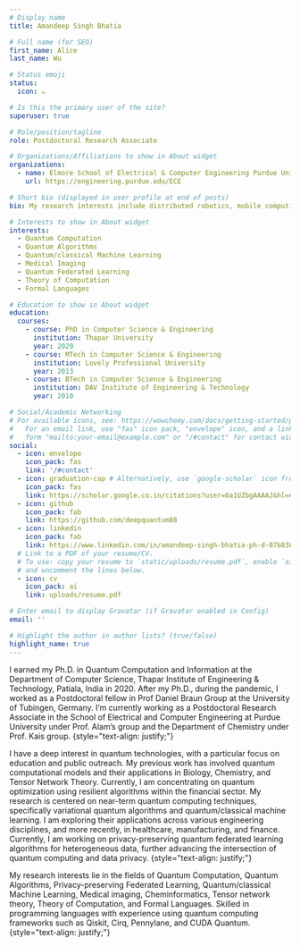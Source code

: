 ```yaml
---
# Display name
title: Amandeep Singh Bhatia

# Full name (for SEO)
first_name: Alice
last_name: Wu

# Status emoji
status:
  icon: ☕️

# Is this the primary user of the site?
superuser: true

# Role/position/tagline
role: Postdoctoral Research Associate

# Organizations/Affiliations to show in About widget
organizations: 
  - name: Elmore School of Electrical & Computer Engineering Purdue University
    url: https://engineering.purdue.edu/ECE

# Short bio (displayed in user profile at end of posts)
bio: My research interests include distributed robotics, mobile computing and programmable matter.

# Interests to show in About widget
interests:
  - Quantum Computation
  - Quantum Algorithms
  - Quantum/classical Machine Learning
  - Medical Imaging
  - Quantum Federated Learning
  - Theory of Computation
  - Formal Languages

# Education to show in About widget
education:
  courses:
    - course: PhD in Computer Science & Engineering
      institution: Thapar University
      year: 2020
    - course: MTech in Computer Science & Engineering
      institution: Lovely Professional University
      year: 2013
    - course: BTech in Computer Science & Engineering
      institution: DAV Institute of Engineering & Technology
      year: 2010

# Social/Academic Networking
# For available icons, see: https://wowchemy.com/docs/getting-started/page-builder/#icons
#   For an email link, use "fas" icon pack, "envelope" icon, and a link in the
#   form "mailto:your-email@example.com" or "/#contact" for contact widget.
social:
  - icon: envelope
    icon_pack: fas
    link: '/#contact'
  - icon: graduation-cap # Alternatively, use `google-scholar` icon from `ai` icon pack
    icon_pack: fas
    link: https://scholar.google.co.in/citations?user=0a1UZbgAAAAJ&hl=en
  - icon: github
    icon_pack: fab
    link: https://github.com/deepquantum88
  - icon: linkedin
    icon_pack: fab
    link: https://www.linkedin.com/in/amandeep-singh-bhatia-ph-d-07b83822/
  # Link to a PDF of your resume/CV.
  # To use: copy your resume to `static/uploads/resume.pdf`, enable `ai` icons in `params.yaml`,
  # and uncomment the lines below.
  - icon: cv
    icon_pack: ai
    link: uploads/resume.pdf

# Enter email to display Gravatar (if Gravatar enabled in Config)
email: ''

# Highlight the author in author lists? (true/false)
highlight_name: true
---
```


I earned my Ph.D. in Quantum Computation and Information at the Department of Computer Science, Thapar Institute of Engineering & Technology, Patiala, India in 2020. After my Ph.D., during the pandemic, I worked as a Postdoctoral fellow in Prof Daniel Braun Group at the University of Tubingen, Germany. I’m currently working as a Postdoctoral Research Associate in the School of Electrical and Computer Engineering at Purdue University under Prof. Alam’s group and the Department of Chemistry under Prof. Kais group. 
{style="text-align: justify;"}

I have a deep interest in quantum technologies, with a particular focus on education and public outreach. My previous work has involved quantum computational models and their applications in Biology, Chemistry, and Tensor Network Theory. Currently, I am concentrating on quantum optimization using resilient algorithms within the financial sector. My research is centered on near-term quantum computing techniques, specifically variational quantum algorithms and quantum/classical machine learning. I am exploring their applications across various engineering disciplines, and more recently, in healthcare, manufacturing, and finance. Currently, I am working on privacy-preserving quantum federated learning algorithms for heterogeneous data, further advancing the intersection of quantum computing and data privacy.
{style="text-align: justify;"}

My research interests lie in the fields of Quantum Computation, Quantum Algorithms, Privacy-preserving Federated Learning, Quantum/classical Machine Learning, Medical imaging, Cheminformatics,  Tensor network theory, Theory of Computation, and Formal Languages. Skilled in programming languages with experience using quantum computing frameworks such as Qiskit, Cirq, Pennylane, and CUDA Quantum.
{style="text-align: justify;"}
